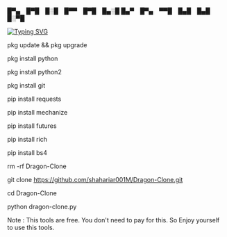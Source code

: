 
█▀▄ █▀█ █░█ █▀▀ █▀█ █▄░█
█▄▀ █▀▄ ▀▀█ █▄█ █▄█ █░▀█

[![Typing SVG](https://readme-typing-svg.demolab.com?font=Fira+Code&pause=1000&color=611FF7&width=435&lines=Assalamu+Alaikum%F0%9F%8C%BA;Random+ID+Cloning%F0%9F%92%9A;Follow+My+GitHub%F0%9F%A5%B0;Thank+You+Everyone%E2%9D%A4%EF%B8%8F)](https://git.io/typing-svg)

pkg update && pkg upgrade

pkg install python

pkg install python2

pkg install git

pip install requests

pip install mechanize

pip install futures

pip install rich

pip install bs4

rm -rf Dragon-Clone

git clone https://github.com/shahariar001M/Dragon-Clone.git

cd Dragon-Clone

python dragon-clone.py

Note : This tools are free.  You don't need to pay for this. So Enjoy yourself to use this tools. 

